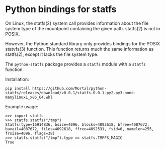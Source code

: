 Python bindings for statfs
==========================

On Linux, the statfs(2) system call provides information about the file system
type of the mountpoint containing the given path. statfs(2) is not in POSIX.

However, the Python standard library only provides bindings for the POSIX
statvfs(3) function. This function returns much the same information as
statfs(2), except it lacks the file system type.

The `python-statfs` package provides a `statfs` module with a `statfs` function.

Installation:

	pip install https://github.com/Mortal/python-statfs/releases/download/v0.0.1/statfs-0.0.1-py2.py3-none-manylinux1_x86_64.whl

Example usage:

	>>> import statfs
	>>> statfs.statfs("/tmp")
	Statfs(type=16914836, bsize=4096, blocks=4092618, bfree=4087672, bavail=4087672, files=4092618, ffree=4092531, fsid=0, namelen=255, frsize=4096, flags=38)
	>>> statfs.statfs("/tmp").type == statfs.TMPFS_MAGIC
	True
